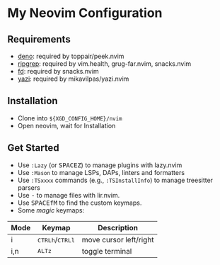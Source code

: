 # My Neovim Configuration

## Requirements

* [deno](https://deno.com/): required by toppair/peek.nvim
* [ripgrep](https://github.com/BurntSushi/ripgrep): required by vim.health, grug-far.nvim, snacks.nvim
* [fd](https://github.com/sharkdp/fd): required by snacks.nvim
* [yazi](https://github.com/sxyazi/yazi): required by mikavilpas/yazi.nvim

## Installation

* Clone into `${XGD_CONFIG_HOME}/nvim`
* Open neovim, wait for Installation

## Get Started

* Use `:Lazy` (or <kbd>SPACE</kbd><kbd>Z</kbd>) to manage plugins with lazy.nvim
* Use `:Mason` to manage LSPs, DAPs, linters and formatters
* Use `:TSxxxx` commands (e.g., `:TSInstallInfo`) to manage treesitter parsers
* Use <kbd>-</kbd> to manage files with lir.nvim.
* Use <kbd>SPACE</kbd><kbd>f</kbd><kbd>M</kbd> to find the custom keymaps.
* Some *magic* keymaps:

| Mode | Keymap | Description |
|--|--|--|
| i | <kbd>CTRL</kbd><kbd>h</kbd>/<kbd>CTRL</kbd><kbd>l</kbd> | move cursor left/right |
| i,n | <kbd>ALT</kbd><kbd>z</kbd> | toggle terminal |
